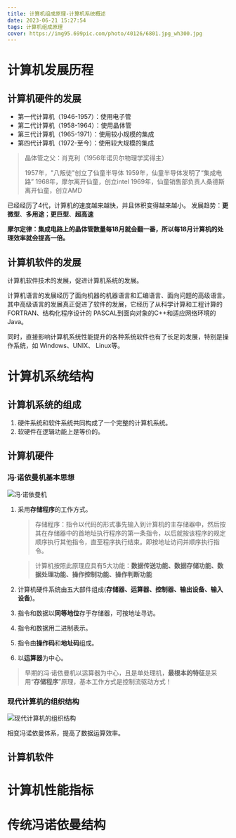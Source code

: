 ```yaml
---
title: 计算机组成原理-计算机系统概述
date: 2023-06-21 15:27:54
tags: 计算机组成原理
cover: https://img95.699pic.com/photo/40126/6801.jpg_wh300.jpg
---
```


# 计算机发展历程

## 计算机硬件的发展

- 第一代计算机（1946-1957）：使用电子管
- 第二代计算机（1958-1964）：使用晶体管
- 第三代计算机（1965-1971）：使用较小规模的集成
- 第四代计算机（1972-至今）：使用较大规模的集成

> 晶体管之父：肖克利（1956年诺贝尔物理学奖得主）
>
> 1957年，"八叛徒"创立了仙童半导体
> 1959年，仙童半导体发明了“集成电路”
> 1968年，摩尔离开仙童，创立intel
> 1969年，仙童销售部负责人桑德斯离开仙童，创立AMD

已经经历了4代，计算机的速度越来越快，并且体积变得越来越小。
发展趋势：**更微型**、**多用途**；**更巨型**、**超高速**

**摩尔定律：集成电路上的晶体管数量每18月就会翻一番，所以每18月计算机的处理效率就会提高一倍。**

## 计算机软件的发展

计算机软件技术的发展，促进计算机系统的发展。

计算机语言的发展经历了面向机器的机器语言和汇编语言、面向问题的高级语言。其中高级语言的发展真正促进了软件的发展，它经历了从科学计算和工程计算的 FORTRAN、结构化程序设计的 PASCAL到面向对象的C++和适应网络环境的Java。

同时，直接影响计算机系统性能提升的各种系统软件也有了长足的发展，特别是操作系统，如 Windows、UNIX、 Linux等。

# 计算机系统结构

## 计算机系统的组成

1. 硬件系统和软件系统共同构成了一个完整的计算机系统。
2. 软硬件在逻辑功能上是等价的。

## 计算机硬件

### 冯·诺依曼机基本思想

![冯·诺依曼机](https://img-blog.csdnimg.cn/20210117142226114.png?,type_ZmFuZ3poZW5naGVpdGk,shadow_10,text_aHR0cHM6Ly9ibG9nLmNzZG4ubmV0L2hhb2ppZV9kdWFu,size_16,color_FFFFFF,t_70)

1. 采用**存储程序**的工作方式。

   > 存储程序：指令以代码的形式事先输入到计算机的主存储器中，然后按其在存储器中的首地址执行程序的第一条指令，以后就按该程序的规定顺序执行其他指令，直至程序执行结束。即按地址访问并顺序执行指令。

   > 计算机按照此原理应具有5大功能：**数据传送功能、数据存储功能、数据处理功能、操作控制功能、操作判断功能**

2. 计算机硬件系统由五大部件组成(**存储器、运算器、控制器、输出设备、输入设备**)。

3. 指令和数据以**同等地位**存于存储器，可按地址寻访。

4. 指令和数据用二进制表示。

5. 指令由**操作码**和**地址码**组成。

6. 以**运算器**为中心。

> 早期的冯·诺依曼机以运算器为中心，且是单处理机，**最根本的特征**是采用“**存储程序**”原理，基本工作方式是控制流驱动方式！

### 现代计算机的组织结构

![现代计算机的组织结构](https://img-blog.csdnimg.cn/20210117142257606.png?,type_ZmFuZ3poZW5naGVpdGk,shadow_10,text_aHR0cHM6Ly9ibG9nLmNzZG4ubmV0L2hhb2ppZV9kdWFu,size_16,color_FFFFFF,t_70)

相变冯诺依曼体系，提高了数据运算效率。

## 计算机软件

# 计算机性能指标

# 传统冯诺依曼结构

